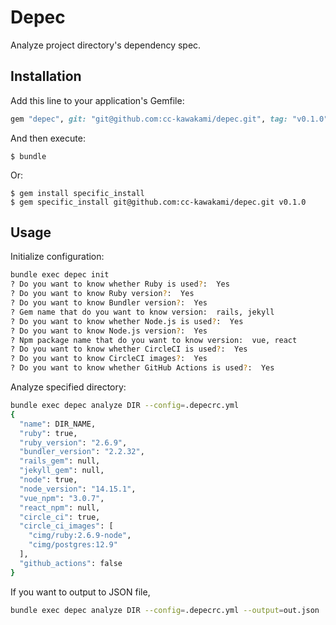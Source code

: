 # Depec

Analyze project directory's dependency spec.

## Installation

Add this line to your application's Gemfile:

```ruby
gem "depec", git: "git@github.com:cc-kawakami/depec.git", tag: "v0.1.0"
```

And then execute:

    $ bundle

Or:

    $ gem install specific_install
    $ gem specific_install git@github.com:cc-kawakami/depec.git v0.1.0

## Usage

Initialize configuration:

```bash
bundle exec depec init
? Do you want to know whether Ruby is used?:  Yes
? Do you want to know Ruby version?:  Yes
? Do you want to know Bundler version?:  Yes
? Gem name that do you want to know version:  rails, jekyll
? Do you want to know whether Node.js is used?:  Yes
? Do you want to know Node.js version?:  Yes
? Npm package name that do you want to know version:  vue, react
? Do you want to know whether CircleCI is used?:  Yes
? Do you want to know CircleCI images?:  Yes
? Do you want to know whether GitHub Actions is used?:  Yes
```

Analyze specified directory:

```bash
bundle exec depec analyze DIR --config=.depecrc.yml
{
  "name": DIR_NAME,
  "ruby": true,
  "ruby_version": "2.6.9",
  "bundler_version": "2.2.32",
  "rails_gem": null,
  "jekyll_gem": null,
  "node": true,
  "node_version": "14.15.1",
  "vue_npm": "3.0.7",
  "react_npm": null,
  "circle_ci": true,
  "circle_ci_images": [
    "cimg/ruby:2.6.9-node",
    "cimg/postgres:12.9"
  ],
  "github_actions": false
}
```

If you want to output to JSON file,

```bash
bundle exec depec analyze DIR --config=.depecrc.yml --output=out.json
```
